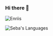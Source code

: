 ### Hi there 👋

<!--
**fleb5/fleb5** is a ✨ _special_ ✨ repository because its `README.md` (this file) appears on your GitHub profile.

Here are some ideas to get you started:

- 🔭 I’m currently working on ...
- 🌱 I’m currently learning ...
- 👯 I’m looking to collaborate on ...
- 🤔 I’m looking for help with ...
- 💬 Ask me about ...
- 📫 How to reach me: ...
- 😄 Pronouns: ...
- ⚡ Fun fact: ...
-->
<p align="left"> <img src="https://komarev.com/ghpvc/?username=fleb5&label=Profile%20views&color=brightgreen&style=flat" alt="Enriis" /> </p>

![Seba's Languages](https://github-readme-stats.vercel.app/api/top-langs/?username=fleb5&hide=batchfile,css) 
